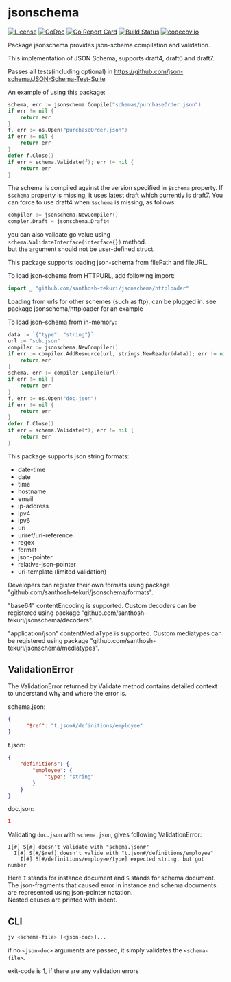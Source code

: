 # jsonschema

[![License](https://img.shields.io/badge/License-BSD%203--Clause-blue.svg)](https://opensource.org/licenses/BSD-3-Clause)
[![GoDoc](https://godoc.org/github.com/santhosh-tekuri/jsonschema?status.svg)](https://godoc.org/github.com/santhosh-tekuri/jsonschema)
[![Go Report Card](https://goreportcard.com/badge/github.com/santhosh-tekuri/jsonschema)](https://goreportcard.com/report/github.com/santhosh-tekuri/jsonschema)
[![Build Status](https://travis-ci.org/santhosh-tekuri/jsonschema.svg?branch=master)](https://travis-ci.org/santhosh-tekuri/jsonschema)
[![codecov.io](https://codecov.io/github/santhosh-tekuri/jsonschema/coverage.svg?branch=master)](https://codecov.io/github/santhosh-tekuri/jsonschema?branch=master)

Package jsonschema provides json-schema compilation and validation.

This implementation of JSON Schema, supports draft4, draft6 and draft7.

Passes all tests(including optional) in https://github.com/json-schema/JSON-Schema-Test-Suite

An example of using this package:

```go
schema, err := jsonschema.Compile("schemas/purchaseOrder.json")
if err != nil {
    return err
}
f, err := os.Open("purchaseOrder.json")
if err != nil {
    return err
}
defer f.Close()
if err = schema.Validate(f); err != nil {
    return err
}
```

The schema is compiled against the version specified in `$schema` property.
If `$schema` property is missing, it uses latest draft which currently is draft7.
You can force to use draft4 when `$schema` is missing, as follows:

```go
compiler := jsonschema.NewCompiler()
compler.Draft = jsonschema.Draft4
```

you can also validate go value using `schema.ValidateInterface(interface{})` method.  
but the argument should not be user-defined struct.


This package supports loading json-schema from filePath and fileURL.

To load json-schema from HTTPURL, add following import:

```go
import _ "github.com/santhosh-tekuri/jsonschema/httploader"
```

Loading from urls for other schemes (such as ftp), can be plugged in. see package jsonschema/httploader
for an example

To load json-schema from in-memory:

```go
data := `{"type": "string"}`
url := "sch.json"
compiler := jsonschema.NewCompiler()
if err := compiler.AddResource(url, strings.NewReader(data)); err != nil {
    return err
}
schema, err := compiler.Compile(url)
if err != nil {
    return err
}
f, err := os.Open("doc.json")
if err != nil {
    return err
}
defer f.Close()
if err = schema.Validate(f); err != nil {
    return err
}
```

This package supports json string formats: 
- date-time
- date
- time
- hostname
- email
- ip-address
- ipv4
- ipv6
- uri
- uriref/uri-reference
- regex
- format
- json-pointer
- relative-json-pointer
- uri-template (limited validation)

Developers can register their own formats using package "github.com/santhosh-tekuri/jsonschema/formats".

"base64" contentEncoding is supported. Custom decoders can be registered using package "github.com/santhosh-tekuri/jsonschema/decoders".

"application/json" contentMediaType is supported. Custom mediatypes can be registered using package "github.com/santhosh-tekuri/jsonschema/mediatypes".

## ValidationError

The ValidationError returned by Validate method contains detailed context to understand why and where the error is.

schema.json:
```json
{
      "$ref": "t.json#/definitions/employee"
}
```

t.json:
```json
{
    "definitions": {
        "employee": {
            "type": "string"
        }
    }
}
```

doc.json:
```json
1
```

Validating `doc.json` with `schema.json`, gives following ValidationError:
```
I[#] S[#] doesn't validate with "schema.json#"
  I[#] S[#/$ref] doesn't valide with "t.json#/definitions/employee"
    I[#] S[#/definitions/employee/type] expected string, but got number
```

Here `I` stands for instance document and `S` stands for schema document.  
The json-fragments that caused error in instance and schema documents are represented using json-pointer notation.  
Nested causes are printed with indent.

## CLI

```bash
jv <schema-file> [<json-doc>]...
```

if no `<json-doc>` arguments are passed, it simply validates the `<schema-file>`.

exit-code is 1, if there are any validation errors
